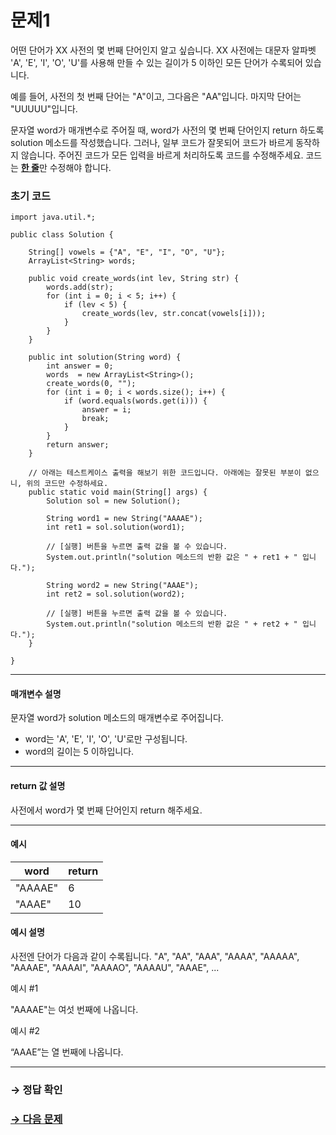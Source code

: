 # 문제1

어떤 단어가 XX 사전의 몇 번째 단어인지 알고 싶습니다. XX 사전에는 대문자 알파벳 'A', 'E', 'I', 'O', 'U'를 사용해 만들 수 있는 길이가 5 이하인 모든 단어가 수록되어 있습니다.

예를 들어, 사전의 첫 번째 단어는 "A"이고, 그다음은 "AA"입니다. 마지막 단어는 "UUUUU"입니다.

문자열 word가 매개변수로 주어질 때, word가 사전의 몇 번째 단어인지 return 하도록 solution 메소드를 작성했습니다. 그러나, 일부 코드가 잘못되어 코드가 바르게 동작하지 않습니다. 주어진 코드가 모든 입력을 바르게 처리하도록 코드를 수정해주세요. 코드는 <u>**한 줄**</u>만 수정해야 합니다.

### 초기 코드

```
import java.util.*;

public class Solution {

    String[] vowels = {"A", "E", "I", "O", "U"};
    ArrayList<String> words;
    
    public void create_words(int lev, String str) {
        words.add(str);
        for (int i = 0; i < 5; i++) {
            if (lev < 5) {
                create_words(lev, str.concat(vowels[i]));
            }
        }
    }
    
    public int solution(String word) {
        int answer = 0;
        words  = new ArrayList<String>();
        create_words(0, "");
        for (int i = 0; i < words.size(); i++) {
            if (word.equals(words.get(i))) {
                answer = i;
                break;
            }
        }
        return answer;
    }

    // 아래는 테스트케이스 출력을 해보기 위한 코드입니다. 아래에는 잘못된 부분이 없으니, 위의 코드만 수정하세요.
    public static void main(String[] args) {
        Solution sol = new Solution();
        
        String word1 = new String("AAAAE");
        int ret1 = sol.solution(word1);

        // [실행] 버튼을 누르면 출력 값을 볼 수 있습니다.
        System.out.println("solution 메소드의 반환 값은 " + ret1 + " 입니다.");

        String word2 = new String("AAAE");
        int ret2 = sol.solution(word2);

        // [실행] 버튼을 누르면 출력 값을 볼 수 있습니다.
        System.out.println("solution 메소드의 반환 값은 " + ret2 + " 입니다.");
    }
    
}
```

---

#### 매개변수 설명

문자열 word가 solution 메소드의 매개변수로 주어집니다.

* word는 'A', 'E', 'I', 'O', 'U'로만 구성됩니다.
* word의 길이는 5 이하입니다.

---

#### return 값 설명

사전에서 word가 몇 번째 단어인지 return 해주세요.

---

#### 예시

| word | return |
|------|--------|
| "AAAAE" | 6 |
| "AAAE" | 10 |

#### 예시 설명

사전엔 단어가 다음과 같이 수록됩니다. "A", "AA", "AAA", "AAAA", "AAAAA", "AAAAE", "AAAAI", "AAAAO", "AAAAU", "AAAE", ...

예시 #1

"AAAAE"는 여섯 번째에 나옵니다.

예시 #2

“AAAE”는 열 번째에 나옵니다.

---

### → 정답 확인

### [→ 다음 문제](../no_02/ "COS Pro 1급 Java 4차 2번 문제")
